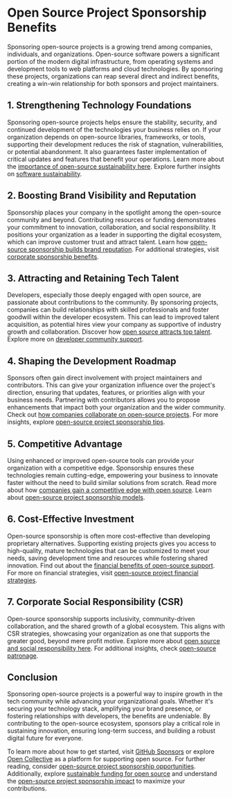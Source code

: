 # Open Source Project Sponsorship Benefits

Sponsoring open-source projects is a growing trend among companies, individuals, and organizations. Open-source software powers a significant portion of the modern digital infrastructure, from operating systems and development tools to web platforms and cloud technologies. By sponsoring these projects, organizations can reap several direct and indirect benefits, creating a win-win relationship for both sponsors and project maintainers.

## 1. **Strengthening Technology Foundations**  
Sponsoring open-source projects helps ensure the stability, security, and continued development of the technologies your business relies on. If your organization depends on open-source libraries, frameworks, or tools, supporting their development reduces the risk of stagnation, vulnerabilities, or potential abandonment. It also guarantees faster implementation of critical updates and features that benefit your operations. Learn more about the [importance of open-source sustainability here](https://opensource.guide/sustainability/). Explore further insights on [software sustainability](https://www.license-token.com/wiki/software-sustainability).

## 2. **Boosting Brand Visibility and Reputation**  
Sponsorship places your company in the spotlight among the open-source community and beyond. Contributing resources or funding demonstrates your commitment to innovation, collaboration, and social responsibility. It positions your organization as a leader in supporting the digital ecosystem, which can improve customer trust and attract talent. Learn how [open-source sponsorship builds brand reputation](https://opensource.com/article/20/10/why-sponsor-open-source). For additional strategies, visit [corporate sponsorship benefits](https://www.license-token.com/wiki/corporate-sponsorship-benefits).

## 3. **Attracting and Retaining Tech Talent**  
Developers, especially those deeply engaged with open source, are passionate about contributions to the community. By sponsoring projects, companies can build relationships with skilled professionals and foster goodwill within the developer ecosystem. This can lead to improved talent acquisition, as potential hires view your company as supportive of industry growth and collaboration. Discover how [open source attracts top talent](https://opensourceforu.com/2021/01/the-role-of-open-source-in-attracting-tech-talent/). Explore more on [developer community support](https://www.license-token.com/wiki/developer-community-support).

## 4. **Shaping the Development Roadmap**  
Sponsors often gain direct involvement with project maintainers and contributors. This can give your organization influence over the project's direction, ensuring that updates, features, or priorities align with your business needs. Partnering with contributors allows you to propose enhancements that impact both your organization and the wider community. Check out [how companies collaborate on open-source projects](https://www.linuxfoundation.org/projects/). For more insights, explore [open-source project sponsorship tips](https://www.license-token.com/wiki/open-source-project-sponsorship-tips).

## 5. **Competitive Advantage**  
Using enhanced or improved open-source tools can provide your organization with a competitive edge. Sponsorship ensures these technologies remain cutting-edge, empowering your business to innovate faster without the need to build similar solutions from scratch. Read more about how [companies gain a competitive edge with open source](https://redhat.com/en/topics/open-source). Learn about [open-source project sponsorship models](https://www.license-token.com/wiki/open-source-project-sponsorship-models).

## 6. **Cost-Effective Investment**  
Open-source sponsorship is often more cost-effective than developing proprietary alternatives. Supporting existing projects gives you access to high-quality, mature technologies that can be customized to meet your needs, saving development time and resources while fostering shared innovation. Find out about the [financial benefits of open-source support](https://opensource.guide/how-to-contribute/). For more on financial strategies, visit [open-source project financial strategies](https://www.license-token.com/wiki/open-source-project-financial-strategies).

## 7. **Corporate Social Responsibility (CSR)**  
Open-source sponsorship supports inclusivity, community-driven collaboration, and the shared growth of a global ecosystem. This aligns with CSR strategies, showcasing your organization as one that supports the greater good, beyond mere profit motive. Explore more about [open source and social responsibility here](https://opensource.com/article/18/12/opensource-and-corporate-social-responsibility). For additional insights, check [open-source patronage](https://www.license-token.com/wiki/open-source-patronage).

## Conclusion  
Sponsoring open-source projects is a powerful way to inspire growth in the tech community while advancing your organizational goals. Whether it's securing your technology stack, amplifying your brand presence, or fostering relationships with developers, the benefits are undeniable. By contributing to the open-source ecosystem, sponsors play a critical role in sustaining innovation, ensuring long-term success, and building a robust digital future for everyone.

To learn more about how to get started, visit [GitHub Sponsors](https://github.com/sponsors) or explore [Open Collective](https://opencollective.com/) as a platform for supporting open source. For further reading, consider [open-source project sponsorship opportunities](https://www.license-token.com/wiki/open-source-project-sponsorship-opportunities). Additionally, explore [sustainable funding for open source](https://www.license-token.com/wiki/sustainable-funding-for-open-source) and understand the [open-source project sponsorship impact](https://www.license-token.com/wiki/open-source-project-sponsorship-impact) to maximize your contributions.